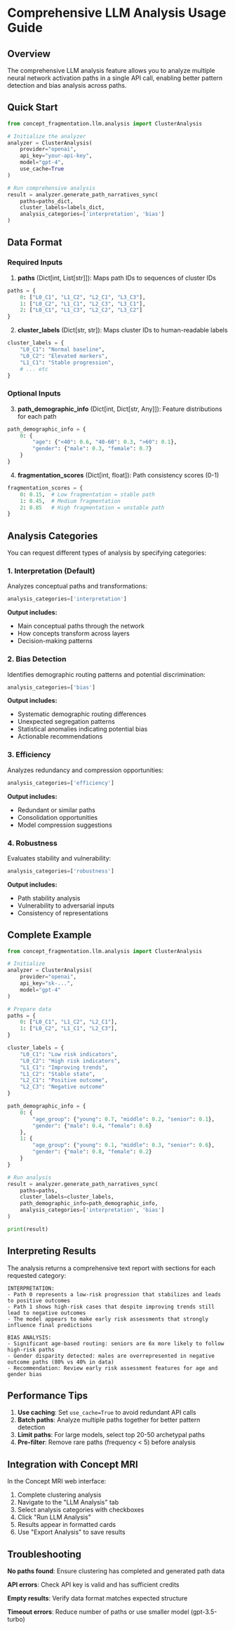 # Comprehensive LLM Analysis Usage Guide

## Overview

The comprehensive LLM analysis feature allows you to analyze multiple neural network activation paths in a single API call, enabling better pattern detection and bias analysis across paths.

## Quick Start

```python
from concept_fragmentation.llm.analysis import ClusterAnalysis

# Initialize the analyzer
analyzer = ClusterAnalysis(
    provider="openai",
    api_key="your-api-key",
    model="gpt-4",
    use_cache=True
)

# Run comprehensive analysis
result = analyzer.generate_path_narratives_sync(
    paths=paths_dict,
    cluster_labels=labels_dict,
    analysis_categories=['interpretation', 'bias']
)
```

## Data Format

### Required Inputs

1. **paths** (Dict[int, List[str]]): Maps path IDs to sequences of cluster IDs
```python
paths = {
    0: ["L0_C1", "L1_C2", "L2_C1", "L3_C3"],
    1: ["L0_C2", "L1_C1", "L2_C3", "L3_C1"],
    2: ["L0_C1", "L1_C3", "L2_C2", "L3_C2"]
}
```

2. **cluster_labels** (Dict[str, str]): Maps cluster IDs to human-readable labels
```python
cluster_labels = {
    "L0_C1": "Normal baseline",
    "L0_C2": "Elevated markers",
    "L1_C1": "Stable progression",
    # ... etc
}
```

### Optional Inputs

3. **path_demographic_info** (Dict[int, Dict[str, Any]]): Feature distributions for each path
```python
path_demographic_info = {
    0: {
        "age": {"<40": 0.6, "40-60": 0.3, ">60": 0.1},
        "gender": {"male": 0.3, "female": 0.7}
    }
}
```

4. **fragmentation_scores** (Dict[int, float]): Path consistency scores (0-1)
```python
fragmentation_scores = {
    0: 0.15,  # Low fragmentation = stable path
    1: 0.45,  # Medium fragmentation
    2: 0.85   # High fragmentation = unstable path
}
```

## Analysis Categories

You can request different types of analysis by specifying categories:

### 1. Interpretation (Default)
Analyzes conceptual paths and transformations:
```python
analysis_categories=['interpretation']
```

**Output includes:**
- Main conceptual paths through the network
- How concepts transform across layers
- Decision-making patterns

### 2. Bias Detection
Identifies demographic routing patterns and potential discrimination:
```python
analysis_categories=['bias']
```

**Output includes:**
- Systematic demographic routing differences
- Unexpected segregation patterns
- Statistical anomalies indicating potential bias
- Actionable recommendations

### 3. Efficiency
Analyzes redundancy and compression opportunities:
```python
analysis_categories=['efficiency']
```

**Output includes:**
- Redundant or similar paths
- Consolidation opportunities
- Model compression suggestions

### 4. Robustness
Evaluates stability and vulnerability:
```python
analysis_categories=['robustness']
```

**Output includes:**
- Path stability analysis
- Vulnerability to adversarial inputs
- Consistency of representations

## Complete Example

```python
from concept_fragmentation.llm.analysis import ClusterAnalysis

# Initialize
analyzer = ClusterAnalysis(
    provider="openai",
    api_key="sk-...",
    model="gpt-4"
)

# Prepare data
paths = {
    0: ["L0_C1", "L1_C2", "L2_C1"],
    1: ["L0_C2", "L1_C1", "L2_C3"],
}

cluster_labels = {
    "L0_C1": "Low risk indicators",
    "L0_C2": "High risk indicators",
    "L1_C1": "Improving trends",
    "L1_C2": "Stable state",
    "L2_C1": "Positive outcome",
    "L2_C3": "Negative outcome"
}

path_demographic_info = {
    0: {
        "age_group": {"young": 0.7, "middle": 0.2, "senior": 0.1},
        "gender": {"male": 0.4, "female": 0.6}
    },
    1: {
        "age_group": {"young": 0.1, "middle": 0.3, "senior": 0.6},
        "gender": {"male": 0.8, "female": 0.2}
    }
}

# Run analysis
result = analyzer.generate_path_narratives_sync(
    paths=paths,
    cluster_labels=cluster_labels,
    path_demographic_info=path_demographic_info,
    analysis_categories=['interpretation', 'bias']
)

print(result)
```

## Interpreting Results

The analysis returns a comprehensive text report with sections for each requested category:

```
INTERPRETATION:
- Path 0 represents a low-risk progression that stabilizes and leads to positive outcomes
- Path 1 shows high-risk cases that despite improving trends still lead to negative outcomes
- The model appears to make early risk assessments that strongly influence final predictions

BIAS ANALYSIS:
- Significant age-based routing: seniors are 6x more likely to follow high-risk paths
- Gender disparity detected: males are overrepresented in negative outcome paths (80% vs 40% in data)
- Recommendation: Review early risk assessment features for age and gender bias
```

## Performance Tips

1. **Use caching**: Set `use_cache=True` to avoid redundant API calls
2. **Batch paths**: Analyze multiple paths together for better pattern detection
3. **Limit paths**: For large models, select top 20-50 archetypal paths
4. **Pre-filter**: Remove rare paths (frequency < 5) before analysis

## Integration with Concept MRI

In the Concept MRI web interface:

1. Complete clustering analysis
2. Navigate to the "LLM Analysis" tab
3. Select analysis categories with checkboxes
4. Click "Run LLM Analysis"
5. Results appear in formatted cards
6. Use "Export Analysis" to save results

## Troubleshooting

**No paths found**: Ensure clustering has completed and generated path data

**API errors**: Check API key is valid and has sufficient credits

**Empty results**: Verify data format matches expected structure

**Timeout errors**: Reduce number of paths or use smaller model (gpt-3.5-turbo)